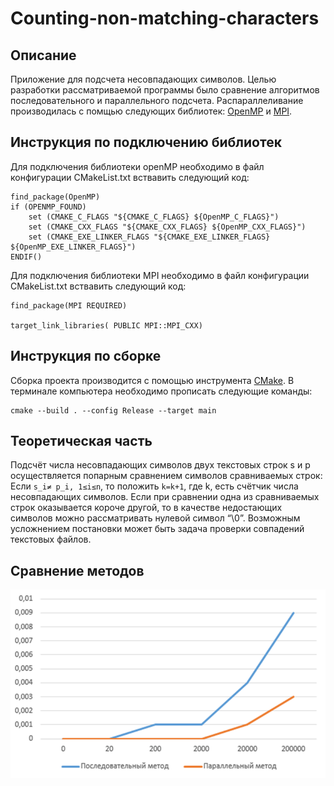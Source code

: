 # Counting-non-matching-characters

## Описание

Приложение для подсчета несовпадающих символов.  Целью разработки рассматриваемой программы было сравнение алгоритмов последовательного и параллельного подсчета. Распараллеливание производилась с помщью следующих библиотек: [OpenMP](https://www.openmp.org/) и [MPI](https://www.mpi-forum.org/).

## Инструкция по подключению библиотек
Для подключения библиотеки openMP необходимо в файл конфигурации CMakeList.txt вствавить следующий код:
```
find_package(OpenMP)
if (OPENMP_FOUND)
    set (CMAKE_C_FLAGS "${CMAKE_C_FLAGS} ${OpenMP_C_FLAGS}")
    set (CMAKE_CXX_FLAGS "${CMAKE_CXX_FLAGS} ${OpenMP_CXX_FLAGS}")
    set (CMAKE_EXE_LINKER_FLAGS "${CMAKE_EXE_LINKER_FLAGS} ${OpenMP_EXE_LINKER_FLAGS}")
ENDIF()
```
Для подключения библиотеки MPI необходимо в файл конфигурации CMakeList.txt вствавить следующий код:
```
find_package(MPI REQUIRED)

target_link_libraries( PUBLIC MPI::MPI_CXX)
```
## Инструкция по сборке

Сборка проекта производится с помощью инструмента [CMake](https://cmake.org/). В терминале компьютера необходимо прописать следующие команды: 

```
cmake --build . --config Release --target main
```
## Теоретическая часть
Подсчёт числа несовпадающих символов двух текстовых строк s и p осуществляется попарным сравнением символов сравниваемых строк:
	Если ```s_i≠ p_i, 1≤i≤n```, то положить ```k=k+1```, 
где k, есть счётчик числа несовпадающих символов. Если при сравнении одна из сравниваемых строк оказывается короче другой, то в качестве недостающих символов можно рассматривать нулевой символ “\0”.
Возможным усложнением постановки может быть задача проверки совпадений текстовых файлов.
## Сравнение методов
![Graph of time dependence on data](Result/Analysis.png)
